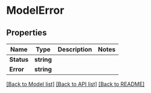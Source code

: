 # ModelError

## Properties
Name | Type | Description | Notes
------------ | ------------- | ------------- | -------------
**Status** | **string** |  | 
**Error** | **string** |  | 

[[Back to Model list]](../README.md#documentation-for-models) [[Back to API list]](../README.md#documentation-for-api-endpoints) [[Back to README]](../README.md)


